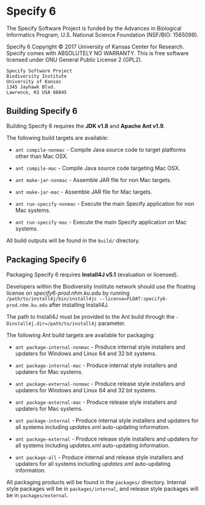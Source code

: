 # Specify 6

The Specify Software Project is funded by the Advances in
Biological Informatics Program, U.S. National Science Foundation
(NSF/BIO: 1565098).
  
Specify 6 Copyright © 2017 University of Kansas Center for
Research. Specify comes with ABSOLUTELY NO WARRANTY.  This is
free software licensed under GNU General Public License 2
(GPL2).

 
    Specify Software Project
    Biodiversity Institute
    University of Kansas
    1345 Jayhawk Blvd.
    Lawrence, KS USA 66045
 


## Building Specify 6

Building Specify 6 requires the **JDK v1.8** and **Apache Ant v1.9**.

The following build targets are available:

* `ant compile-nonmac` - Compile Java source code to target platforms
  other than Mac OSX.
  
* `ant compile-mac` - Compile Java source code targeting Mac OSX.

* `ant make-jar-nonmac` - Assemble JAR file for non Mac targets.

* `ant make-jar-mac` - Assemble JAR file for Mac targets.

* `ant run-specify-nonmac` - Execute the main Specify application for
  non Mac systems.
  
* `ant run-specify-mac` - Execute the main Specify application on Mac
  systems.
  
All build outputs will be found in the `build/` directory.
  
## Packaging Specify 6

Packaging Specify 6 requires **Install4J  v5.1** (evaluation or
licensed).

Developers within the Biodiversity Institute network should
use the floating license on *specify6-prod.nhm.ku.edu* by running
`/path/to/install4j/bin/install4jc
--license=FLOAT:specify6-prod.nhm.ku.edu` after installing Install4J.

The path to Install4J must be provided to the Ant
build through the `-Dinstall4j.dir=/path/to/install4j` parameter. 

The following Ant build targets are available for packaging:

* `ant package-internal-nonmac` - Produce internal style installers
  and updaters for Windows and Linux 64 and 32 bit systems.
  
* `ant package-internal-mac` - Produce internal style installers and
  updaters for Mac systems.
  
* `ant package-external-nonmac` - Produce release style installers
  and updaters for Windows and Linux 64 and 32 bit systems.
  
* `ant package-external-mac` - Produce release style installers and
  updaters for Mac systems.

* `ant package-internal` - Produce internal style installers and
  updaters for all systems including *updates.xml* auto-updating
  information.

* `ant package-external` - Produce release style installers and
  updaters for all systems including *updates.xml* auto-updating
  information.

* `ant package-all` - Produce internal and release style installers and
  updaters for all systems including *updates.xml* auto-updating
  information.
  
All packaging products will be found in the `packages/`
directory. Internal style packages will be in `packages/internal`, and
release style packages will be in `packages/external`.

